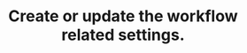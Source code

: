---
title: Create or update the workflow related settings.
api:
  file: stagingadfincom-apidocspublic-apis.json
  operationId: upsertSettings
hidden: false
---